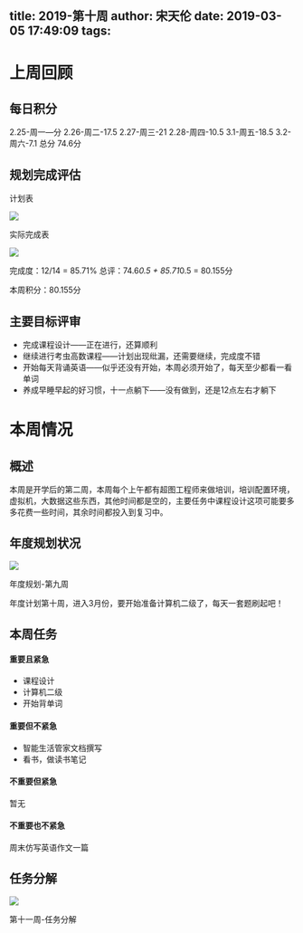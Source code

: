title: 2019-第十周
author: 宋天伦
date: 2019-03-05 17:49:09
tags:
---

# 上周回顾
## 每日积分
2.25-周一—分
2.26-周二-17.5
2.27-周三-21
2.28-周四-10.5
3.1-周五-18.5
3.2-周六-7.1
总分 74.6分
## 规划完成评估

计划表

![](http://pnabaentf.bkt.clouddn.com/15517784462212.jpg)


实际完成表

![](http://pnabaentf.bkt.clouddn.com/15517784576542.jpg)



完成度：12/14 = 85.71%
总评：74.6*0.5 + 85.71*0.5 = 80.155分

本周积分：80.155分

## 主要目标评审
*   完成课程设计——正在进行，还算顺利
*   继续进行考虫高数课程——计划出现纰漏，还需要继续，完成度不错
*   开始每天背诵英语——似乎还没有开始，本周必须开始了，每天至少都看一看单词
*   养成早睡早起的好习惯，十一点躺下——没有做到，还是12点左右才躺下
# 本周情况
## 概述
本周是开学后的第二周，本周每个上午都有超图工程师来做培训，培训配置环境，虚拟机，大数据这些东西，其他时间都是空的，主要任务中课程设计这项可能要多多花费一些时间，其余时间都投入到复习中。

## 年度规划状况


![](http://pnabaentf.bkt.clouddn.com/15517790906055.jpg)



年度规划-第九周  

年度计划第十周，进入3月份，要开始准备计算机二级了，每天一套题刷起吧！

## 本周任务

#### 重要且紧急

*   课程设计
*   计算机二级
*   开始背单词

#### 重要但不紧急

*   智能生活管家文档撰写
*   看书，做读书笔记

#### 不重要但紧急

暂无

#### 不重要也不紧急

周末仿写英语作文一篇

任务分解
----


![](http://pnabaentf.bkt.clouddn.com/15517791918546.jpg)



第十一周-任务分解